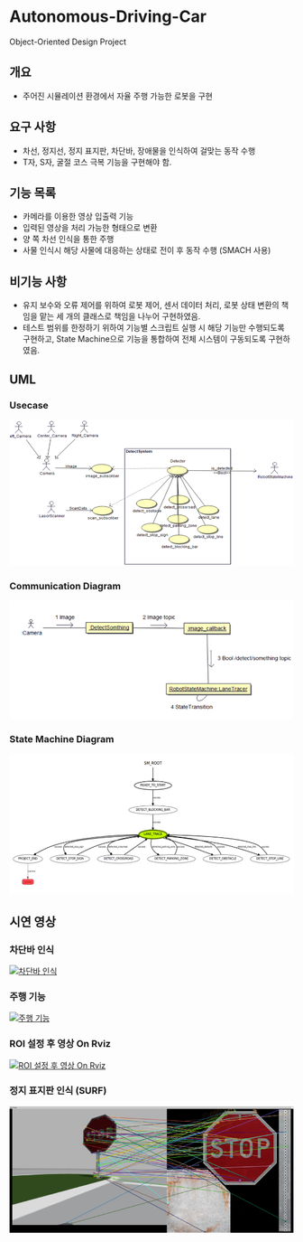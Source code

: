 # Autonomous-Driving-Car
Object-Oriented Design Project

## 개요
- 주어진 시뮬레이션 환경에서 자율 주행 가능한 로봇을 구현

## 요구 사항
- 차선, 정지선, 정지 표지판, 차단바, 장애물을 인식하여 걸맞는 동작 수행
- T자, S자, 굴절 코스 극복 기능을 구현해야 함.

## 기능 목록
- 카메라를 이용한 영상 입출력 기능
- 입력된 영상을 처리 가능한 형태으로 변환
- 양 쪽 차선 인식을 통한 주행
- 사물 인식시 해당 사물에 대응하는 상태로 전이 후 동작 수행 (SMACH 사용)

## 비기능 사항
- 유지 보수와 오류 제어를 위하여 로봇 제어, 센서 데이터 처리, 로봇 상태 변환의 책임을 맡는 세 개의 클래스로 책임을 나누어 구현하였음.
- 테스트 범위를 한정하기 위하여 기능별 스크립트 실행 시 해당 기능만 수행되도록 구현하고, State Machine으로 기능을 통합하여 전체 시스템이 구동되도록 구현하였음. 

## UML
### Usecase
![Usecase](image/system_uml.png)

### Communication Diagram
![Communication Diagram](image/communication_diagram.png)

### State Machine Diagram
![State Machine Diagram](image/state_machine.png)


## 시연 영상

### 차단바 인식
[![차단바 인식](http://img.youtube.com/vi/uLR1RNqJ1Mw/0.jpg)](https://youtu.be/ISJEHpfYz_E)

### 주행 기능
[![주행 기능](http://img.youtube.com/vi/uLR1RNqJ1Mw/0.jpg)](https://youtu.be/cXGEKiqsE1o)

### ROI 설정 후 영상 On Rviz
[![ROI 설정 후 영상 On Rviz](http://img.youtube.com/vi/uLR1RNqJ1Mw/0.jpg)](https://youtu.be/X6s7BTfWpKc)

### 정지 표지판 인식 (SURF)
![SURF](image/stop_sign.png)


